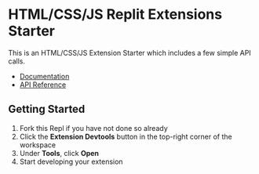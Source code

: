 # HTML/CSS/JS Replit Extensions Starter

This is an HTML/CSS/JS Extension Starter which includes a few simple API calls.

 - [Documentation](https://docs.replit.com/extensions)
 - [API Reference](https://docs.replit.com/extensions/category/api-reference)

## Getting Started

1. Fork this Repl if you have not done so already
2. Click the **Extension Devtools** button in the top-right corner of the workspace
3. Under **Tools**, click **Open**
4. Start developing your extension